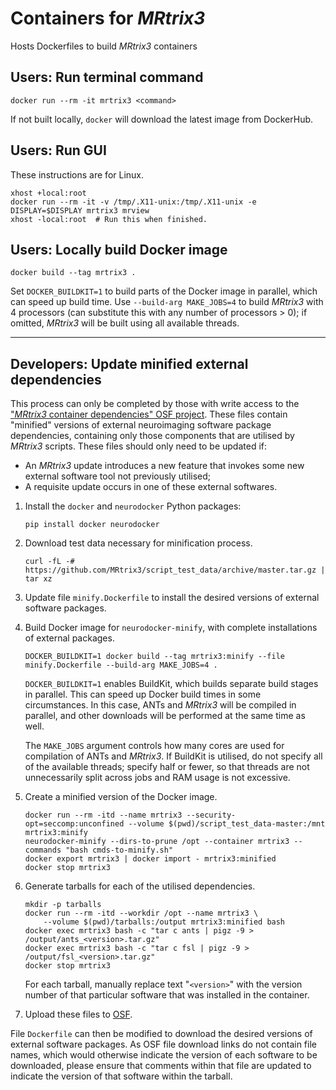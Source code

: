 # Containers for *MRtrix3*

Hosts Dockerfiles to build *MRtrix3* containers

## Users: Run terminal command

```
docker run --rm -it mrtrix3 <command>
```

If not built locally, `docker` will download the latest image from DockerHub.

## Users: Run GUI

These instructions are for Linux.

```
xhost +local:root
docker run --rm -it -v /tmp/.X11-unix:/tmp/.X11-unix -e DISPLAY=$DISPLAY mrtrix3 mrview
xhost -local:root  # Run this when finished.
```

## Users: Locally build Docker image

```
docker build --tag mrtrix3 .
```

Set `DOCKER_BUILDKIT=1` to build parts of the Docker image in parallel, which can speed up build time.
Use `--build-arg MAKE_JOBS=4` to build *MRtrix3* with 4 processors (can substitute this with any number of processors > 0); if omitted, *MRtrix3* will be built using all available threads.

-----

## Developers: Update minified external dependencies

This process can only be completed by those with write access to the ["*MRtrix3* container dependencies" OSF project](https://osf.io/5rwp3/).
These files contain "minified" versions of external neuroimaging software package dependencies, containing only those components that are utilised by *MRtrix3* scripts.
These files should only need to be updated if:

-   An *MRtrix3* update introduces a new feature that invokes some new external software tool not previously utilised;
-   A requisite update occurs in one of these external softwares.

1.  Install the `docker` and `neurodocker` Python packages:
    ````
    pip install docker neurodocker
    ````

2. Download test data necessary for minification process.

    ```
    curl -fL -# https://github.com/MRtrix3/script_test_data/archive/master.tar.gz | tar xz
    ```

3. Update file `minify.Dockerfile` to install the desired versions of external software packages.

4. Build Docker image for `neurodocker-minify`, with complete installations of external packages.

    ```
    DOCKER_BUILDKIT=1 docker build --tag mrtrix3:minify --file minify.Dockerfile --build-arg MAKE_JOBS=4 .
    ```

    `DOCKER_BUILDKIT=1` enables BuildKit, which builds separate build stages in parallel.
    This can speed up Docker build times in some circumstances.
    In this case, ANTs and *MRtrix3* will be compiled in parallel, and other downloads will be performed at the same time as well.

    The `MAKE_JOBS` argument controls how many cores are used for compilation of ANTs and *MRtrix3*.
    If BuildKit is utilised, do not specify all of the available threads; specify half or fewer, so that threads are not unnecessarily split across jobs and RAM usage is not excessive.

5. Create a minified version of the Docker image.

    ```
    docker run --rm -itd --name mrtrix3 --security-opt=seccomp:unconfined --volume $(pwd)/script_test_data-master:/mnt mrtrix3:minify
    neurodocker-minify --dirs-to-prune /opt --container mrtrix3 --commands "bash cmds-to-minify.sh"
    docker export mrtrix3 | docker import - mrtrix3:minified
    docker stop mrtrix3
    ```

6. Generate tarballs for each of the utilised dependencies.

    ```
    mkdir -p tarballs
    docker run --rm -itd --workdir /opt --name mrtrix3 \
        --volume $(pwd)/tarballs:/output mrtrix3:minified bash
    docker exec mrtrix3 bash -c "tar c ants | pigz -9 > /output/ants_<version>.tar.gz"
    docker exec mrtrix3 bash -c "tar c fsl | pigz -9 > /output/fsl_<version>.tar.gz"
    docker stop mrtrix3
    ```

    For each tarball, manually replace text "`<version>`" with the version number of that particular software that was installed in the container.

7.  Upload these files to [OSF](https://osf.io/nfx85/).

File `Dockerfile` can then be modified to download the desired versions of external software packages.
As OSF file download links do not contain file names, which would otherwise indicate the version of each software to be downloaded, please ensure that comments within that file are updated to indicate the version of that software within the tarball.

